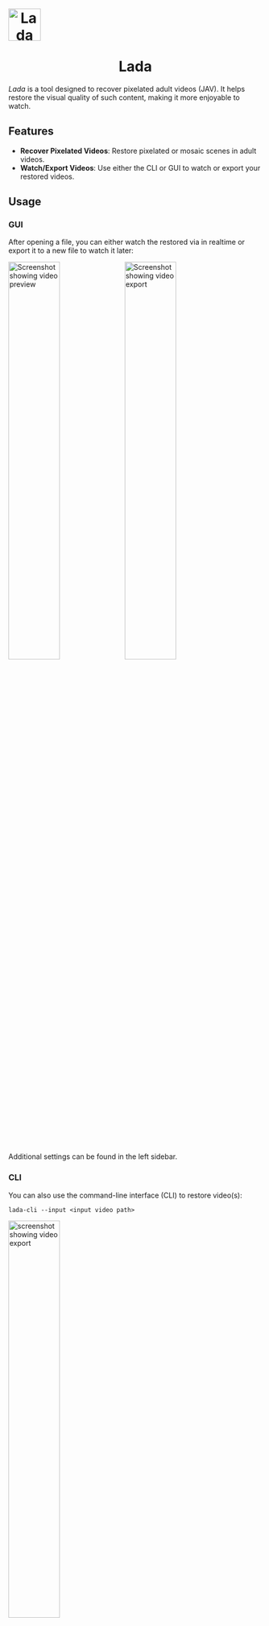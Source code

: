 <h1 align="center">
  <img src="packaging/flatpak/share/icons/hicolor/128x128/apps/io.github.ladaapp.lada.png" alt="Lada Icon" style="display: block; width: 64px; height: 64px;">
  <br>
  Lada
</h1>

*Lada* is a tool designed to recover pixelated adult videos (JAV). It helps restore the visual quality of such content, making it more enjoyable to watch.

## Features

- **Recover Pixelated Videos**: Restore pixelated or mosaic scenes in adult videos.
- **Watch/Export Videos**: Use either the CLI or GUI to watch or export your restored videos.

## Usage

### GUI

After opening a file, you can either watch the restored via in realtime or export it to a new file to watch it later:

<picture>
  <source media="(prefers-color-scheme: dark)" srcset="assets/screenshot_gui_1_dark.png">
  <source media="(prefers-color-scheme: light)" srcset="assets/screenshot_gui_1_light.png">
  <img alt="Screenshot showing video preview" src="assets/screenshot_gui_1_dark.png" width="45%">
</picture>
<picture>
  <source media="(prefers-color-scheme: dark)" srcset="assets/screenshot_gui_2_dark.png">
  <source media="(prefers-color-scheme: light)" srcset="assets/screenshot_gui_2_light.png">
  <img alt="Screenshot showing video export" src="assets/screenshot_gui_2_dark.png" width="45%">
</picture>

Additional settings can be found in the left sidebar.

### CLI

You can also use the command-line interface (CLI) to restore video(s):

```shell
lada-cli --input <input video path>
```
<img src="assets/screenshot_cli_1.png" alt="screenshot showing video export" width="45%">

For more information about additional options, use the `--help` argument.

> [!TIP]
> Lada writes the restored video to a temporary file before combining it with the audio stream from the original file and saving it to the selected destination.
> You can overwrite [the default location](https://docs.python.org/3/library/tempfile.html#tempfile.gettempdir) by setting the `TMPDIR` environment variable to another location of you choice.

## Restoration options

Lada utilizes specialized models for the two main steps of the processing pipeline: Detection and Restoration. You can choose different models for each task.

**Mosaic Restoration Models:**

*   **basicvsrpp-v1.2 (Default)** A general-purpose model trained on diverse video scenes. Delivers mostly good results.
*   **deepmosaics:** Restoration model from the project [DeepMosaics](https://github.com/HypoX64/DeepMosaics). Worse quality than basicvsrpp-v1.2.

> [!NOTE]
> The DeepMosaics model should be worse in most/all scenarios. It’s integrated because the DeepMosaics project is not maintained anymore, and I wanted to provide an easy way to try it out and
compare.

**Mosaic Detection Models:**

*   **v3.1-fast (Default):** Fast and efficient.
*   **v3.1-accurate:**  Slightly more accurate than v3.1-fast, but slower. Not always better than v2.
*   **v2:** Slowest of all but often provides better mosaic detection than v3.1-accurate but YMMV.

You can configure the models in the side panel, or when using the CLI by specifying path and type of the model as arguments.

## Performance and hardware requirements
Don't expect this to work perfectly, some scenes can be pretty good and close to the real thing. Other scenes can be rather meh and show worse artifacts than the original mosaics.

You'll need a GPU and some patience to run the app. If your card has at least 4-6GB of VRAM then it should work out of the box.

The CPU is used for encoding the restored video so shouldn't be too slow either. But you can also use GPU encoding and run both the restoration and encoding tasks on the GPU.

The app also needs quite a bit of RAM for buffering to increase throughput. For 1080p content you should be fine with 6-8GB RAM, 4K will need a lot more.

To watch the restored video in realtime you'll need a pretty beefy machine or you'll see the player pausing and buffering until next restored frames are computed.
When viewing the video no encoding is done but it will use more additional RAM for buffering.

If your GPU is not fast enough to watch the video in real-time you'll have to export it first and watch it later with your favorite media player (available in GUI and CLI).

Technically running the app on your CPU is also supported but it will be so slow that it's not really practical.

Here are some speed performance numbers using Lada v0.7.0 on my available hardware to give you an idea what to expect (used libx264/CPU codec with default settings; RTX 3090 results are limited by CPU encoding and could be a lot faster by switching to NVENC/GPU encoder):

| Video name | Video description                                                                                    | Video<br>duration / resolution / FPS | Lada<br>runtime / FPS<br>Nvidia RTX 3050<br>(*Laptop GPU*) | Lada<br>runtime / FPS<br>Nvidia RTX 3090<br>(Desktop GPU) |
|------------|------------------------------------------------------------------------------------------------------|--------------------------------------|------------------------------------------------------------|-----------------------------------------------------------|
| vid1       | multiple mosaic regions present on all frames                                                        | 1m30s / 10920x1080 / 30 FPS          | 3m36s / 12 FPS                                             | 1m33s / 30 FPS                                            |
| vid2       | single mosaic region present on all frames                                                           | 3m0s / 1920x1080 / 30 FPS            | 4m11s / 21 FPS                                             | 2m16s / 39 FPS                                            |
| vid3       | half of the video doesn't have any mosaics present,<br>the other half mostly single mosaic per frame | 41m16s / 852x480 / 30 FPS            | 26m30s / 46 FPS                                            | 10m20s / 119 FPS                                          |

## Installation
### Using Flatpak
The easiest way to install the app (CLI and GUI) on Linux is via Flathub:

<a href='https://flathub.org/apps/details/io.github.ladaapp.lada'><img width='200' alt='Download from Flathub' src='https://flathub.org/api/badge?svg&locale=en'/></a>

> [!NOTE]
> The Flatpak version works only with x86_64 CPUs and Nvidia/CUDA GPUs. Ensure your system NVIDIA GPU drivers are upt-to-date.
> It can also be used without a GPU but it will be very slow.

> [!TIP]
> After installation you should find Lada in your application launcher to start the GUI. You can also run it via `flatpak run io.github.ladaapp.lada`.

> [!TIP]
> When using the CLI via Flatpak we need to make the file/directory available by giving it permission to the file system so it can access the input/output files
>  ```shell
>  flatpak run --filesystem=host --command=lada-cli io.github.ladaapp.lada --input <input video path>
>  ```
> You may want to set an alias to make it easier to use
> ```shell
> alias lada-cli="flatpak run --filesystem=host --command=lada-cli io.github.ladaapp.lada"
>  ```
> You could also give the filesystem permission permanently via [Flatseal](https://flathub.org/apps/com.github.tchx84.Flatseal) 

> [!TIP]
> If you installed Lada from Flathub and drag-and-drop doesn't work, your file browser might not support [File Transfer Portal](https://flatpak.github.io/xdg-desktop-portal/docs/doc-org.freedesktop.portal.FileTransfer.html).
> You can fix this by:
>  1) Switching or updating your file browser to one that supports it.
>  2) Granting the app filesystem permissions (e.g., via [Flatseal](https://flathub.org/apps/com.github.tchx84.Flatseal) so it can read files directly).
>  3)  Using the 'Open' button to select the file instead of drag-and-drop.

### Using Docker

The app is also available via Docker (CLI only). You can get the image `ladaapp/lada` from [Docker Hub](https://hub.docker.com/r/ladaapp/lada) with this command:

```shell
docker pull ladaapp/lada:latest
````

> [!NOTE]
> The Docker version works only with x86_64 CPUs and Nvidia/CUDA GPUs. Ensure your system NVIDIA GPU drivers are upt-to-date.
> It can also be used without a GPU but it will be very slow.

> [!TIP]
> Make sure that you have installed the [NVIDIA Container Toolkit](https://docs.nvidia.com/datacenter/cloud-native/container-toolkit/latest/install-guide.html) on your system so Docker can pass through the GPU

> [!TIP]
> When using Docker you'll need to make the file/directory available to the container as well as the GPU:
>  ```shell
> docker run --rm --gpus all --mount type=bind,src=<input video path>,dst=/mnt ladaapp/lada:latest --input "/mnt/<input video file>"
> ```

### Alternative Installation Methods

If the packages above don't work for you then you'll have to follow the [Build](#build) steps to set up the project.

Note that these instructions are mostly intended for developers to set up their environment to start working on the source code. But you should hopefully be able
to follow the instructions even if you aren't a developer.

There have been successful reports of installing Lada on Windows with Nvidia and Intel GPUs. AMD GPUs should also work but probably not with Windows as PyTorch/ROCm builds are only available for Linux.

Reach out if you can support packaging the app for other operating systems or hardware.

There is some work going on to package the app natively for Windows [here](https://github.com/ladaapp/lada/issues/77).

## Build
If you want to start hacking on this project you'll need to install the app from source. Check out the detailed installation guides for [Linux](docs/linux_install.md) and [Windows](docs/windows_install.md).

## Training and dataset creation
For instructions on training your own models and datasets, refer to [Training and dataset creation](docs/training_and_dataset_creation.md).

## Acknowledgement
This project builds upon work done by these fantastic individuals and projects:

* [DeepMosaics](https://github.com/HypoX64/DeepMosaics): Provided code for mosaic dataset creation. Also inspired me to start this project.
* [BasicVSR++](https://ckkelvinchan.github.io/projects/BasicVSR++) / [MMagic](https://github.com/open-mmlab/mmagic): Used as the base model for mosaic removal.
* [YOLO/Ultralytics](https://github.com/ultralytics/ultralytics): Used for training mosaic and NSFW detection models.
* [DOVER](https://github.com/VQAssessment/DOVER):  Used to assess video quality of created clips during the dataset creation process to filter out low-quality clips.
* [DNN Watermark / PITA Dataset](https://github.com/tgenlis83/dnn-watermark): Used most of its code for creating a watermark detection dataset used to filter out scenes obstructed by text/watermarks/logos.
* [NudeNet](https://github.com/notAI-tech/NudeNet/): Used as an additional NSFW classifier to filter out false positives by our own NSFW segmentation model
* [Twitter Emoji](https://github.com/twitter/twemoji): Provided eggplant emoji as base for the app icon.
* [Real-ESRGAN](https://github.com/xinntao/Real-ESRGAN): Used their image degradation model design for our mosaic detection model degradation pipeline.
* PyTorch, FFmpeg, GStreamer, GTK and [all other folks building our ecosystem](https://xkcd.com/2347/)
